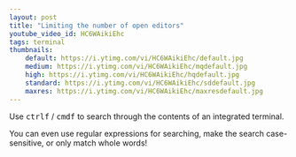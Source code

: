 ```yaml
---
layout: post
title: "Limiting the number of open editors"
youtube_video_id: HC6WAikiEhc
tags: terminal
thumbnails:
    default: https://i.ytimg.com/vi/HC6WAikiEhc/default.jpg
    medium: https://i.ytimg.com/vi/HC6WAikiEhc/mqdefault.jpg
    high: https://i.ytimg.com/vi/HC6WAikiEhc/hqdefault.jpg
    standard: https://i.ytimg.com/vi/HC6WAikiEhc/sddefault.jpg
    maxres: https://i.ytimg.com/vi/HC6WAikiEhc/maxresdefault.jpg
---
```



Use <kbd>ctrl</kbd><kbd>f</kbd> / <kbd>cmd</kbd><kbd>f</kbd> to search through the contents of an integrated terminal.

You can even use regular expressions for searching, make the search case-sensitive, or only match whole words!
